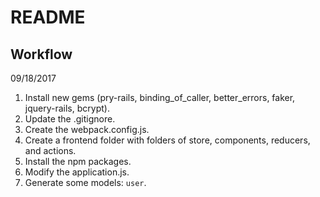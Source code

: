 # README

## Workflow

09/18/2017
1. Install new gems (pry-rails, binding_of_caller, better_errors, faker, jquery-rails, bcrypt).
2. Update the .gitignore.
2. Create the webpack.config.js.
3. Create a frontend folder with folders of store, components, reducers, and actions.
4. Install the npm packages.
5. Modify the application.js.
6. Generate some models: `user`.
